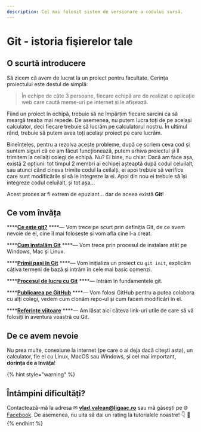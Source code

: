 ```yaml
---
description: Cel mai folosit sistem de versionare a codului sursă.
---
```


# Git - istoria fişierelor tale

## O scurtă introducere

Să zicem că avem de lucrat la un proiect pentru facultate. Cerința proiectului este destul de simplă: 

> În echipe de câte 3 persoane, fiecare echipă are de realizat o aplicație web care caută meme-uri pe internet și le afișează.

Fiind un proiect în echipă, trebuie să ne împărțim fiecare sarcini ca să meargă treaba mai repede. De asemenea, nu putem lucra toți de pe același calculator, deci fiecare trebuie să lucrăm pe calculatorul nostru. În ultimul rând, trebuie să putem avea toți același proiect pe care lucrăm.

Bineînțeles, pentru a rezolva aceste probleme, după ce scriem ceva cod și suntem siguri că ce am făcut funcționează, putem arhiva proiectul și îl trimitem la ceilalți colegi de echipă. Nu? Ei bine, nu chiar. Dacă am face așa, există 2 opțiuni: tot timpul 2 membri ai echipei așteaptă după codul celuilalt, sau atunci când cineva trimite codul la ceilalți, ei apoi trebuie să verifice care sunt modificările și să le integreze la ei. Apoi din nou ei trebuie să își integreze codul celuilalt, și tot așa...

Acest proces ar fi extrem de epuziant... dar de aceea există **Git**!

## Ce vom învăța

\*\*\*\*[**Ce este git?**](ce-este-git.md) ****— Vom trece pe scurt prin definiția Git, de ce avem nevoie de el, cine îl mai folosește și vom afla cine l-a creat.

\*\*\*\*[**Cum instalăm Git**](cum-instalam-git.md) ****— Vom trece prin procesul de instalare atât pe Windows, Mac și Linux.

\*\*\*\*[**Primii pași în Git**](primii-pasi-in-git.md) ****— Vom inițializa un proiect cu `git init`, explicăm câțiva termeni de bază și intrăm în cele mai basic comenzi.

\*\*\*\*[**Procesul de lucru cu Git**](procesul-de-lucru-cu-git.md) ****— Intrăm în fundamentele git.

\*\*\*\*[**Publicarea pe GitHub**](publicarea-pe-github.md) ****— Vom folosi GitHub pentru a putea colabora cu alți colegi, vedem cum clonăm repo-ul și cum facem modificări în el.

\*\*\*\*[**Referințe viitoare**](referinte-viitoare.md) ****— Am lăsat aici câteva link-uri utile de care să vă folosiți în aventura voastră cu Git.

## De ce avem nevoie

Nu prea multe, conexiune la internet \(pe care o ai deja dacă citești asta\), un calculator, fie el cu Linux, MacOS sau Windows, și cel mai important, **dorința de a învăța**!

{% hint style="warning" %}
## Întâmpini dificultăți?

Contactează-mă la adresa ✉ **vlad.valean@ligaac.ro** sau mă găsești pe 🌐 [Facebook](https://www.facebook.com/vlad.valean.31). De asemenea, nu uita să dai un rating la tutorialele noastre! 👇 🙏
{% endhint %}


